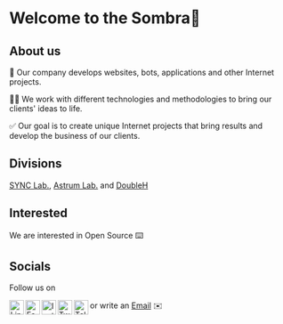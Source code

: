 # Welcome to the Sombra👋

## About us

👥 Our company develops websites, bots, applications and other Internet projects.

👨‍💻 We work with different technologies and methodologies to bring our clients' ideas to life.

✅ Our goal is to create unique Internet projects that bring results and develop the business of our clients.

## Divisions
[SYNC Lab.](https://github.com/sync-uz), [Astrum Lab.](https://github.com/astrum-lab) and  [DoubleH](https://github.com/DoubleH-team)

## Interested
We are interested in Open Source ⌨️

## Socials

Follow us on

[<img align="left" alt="LinkedIn" width="26px" src="https://raw.githubusercontent.com/Sombra-LLC/.github/main/profile/social/linkedin.svg" />][LinkedIn]
[<img align="left" alt="Facebook" width="26px" src="https://raw.githubusercontent.com/Sombra-LLC/.github/main/profile/social/facebook.svg" />][Facebook]
[<img align="left" alt="Instagram" width="26px" src="https://raw.githubusercontent.com/Sombra-LLC/.github/main/profile/social/instagram.png" />][Instagram]
[<img align="left" alt="Twitter" width="26px" src="https://raw.githubusercontent.com/Sombra-LLC/.github/main/profile/social/twitter.svg" />][Twitter]
[<img align="left" alt="Telegram" width="26px" src="https://raw.githubusercontent.com/Sombra-LLC/.github/main/profile/social/telegram.svg" />][Telegram]
or write an [Email](mailto:contact@sombra.uz) ✉️


[LinkedIn]: https://www.linkedin.com/company/sombra-digital
[Facebook]: https://www.facebook.com/digital.sombra
[Instagram]: https://www.instagram.com/digital.sombra/
[Twitter]: https://twitter.com/sombra__digital
[Telegram]: https://t.me/sombra_digital
[Mail]: mailto:customer@sombra.digital
